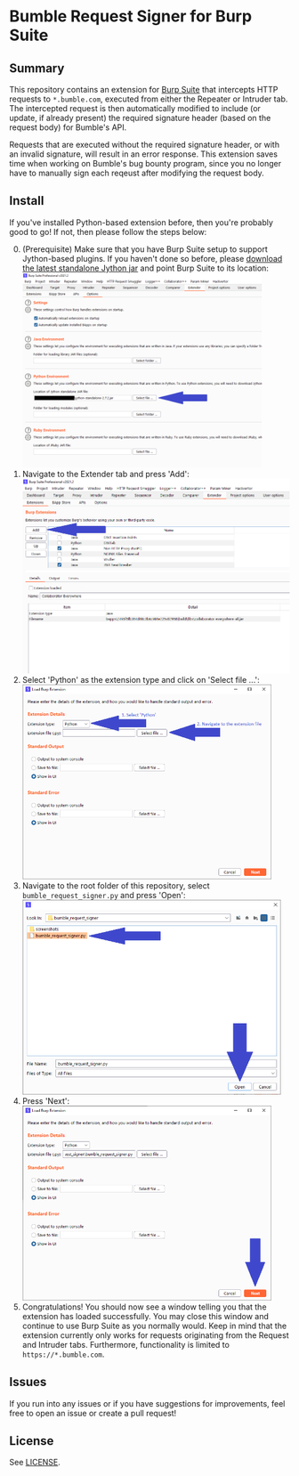 # Bumble Request Signer for Burp Suite
## Summary
This repository contains an extension for [Burp Suite](https://portswigger.net/burp) that intercepts HTTP requests to `*.bumble.com`, executed from either the Repeater or Intruder tab.
The intercepted request is then automatically modified to include (or update, if already present) the required signature header (based on the request body) for Bumble's API.

Requests that are executed without the required signature header, or with an invalid signature, will result in an error response. This extension saves time when working on Bumble's bug bounty program, since you no longer have to manually sign each reqeust after modifying the request body.

## Install
If you've installed Python-based extension before, then you're probably good to go! If not, then please follow the steps below:

0. (Prerequisite) Make sure that you have Burp Suite setup to support Jython-based plugins. If you haven't done so before, please [download the latest standalone Jython jar](https://www.jython.org/download.html) and point Burp Suite to its location: <br><img src="https://github.com/NDrong/bumble_request_signer/raw/master/screenshots/install_step_0.png" alt="Step 0" height="350"/>
1. Navigate to the Extender tab and press 'Add': <br><img src="https://github.com/NDrong/bumble_request_signer/raw/master/screenshots/install_step_1.png" alt="Step 1" height="350"/>
2. Select 'Python' as the extension type and click on 'Select file ...': <br><img src="https://github.com/NDrong/bumble_request_signer/raw/master/screenshots/install_step_2.png" alt="Step 2" height="350"/>
3. Navigate to the root folder of this repository, select `bumble_request_signer.py` and press 'Open': <br><img src="https://github.com/NDrong/bumble_request_signer/raw/master/screenshots/install_step_3.png" alt="Step 3" height="350"/>
4. Press 'Next': <br><img src="https://github.com/NDrong/bumble_request_signer/raw/master/screenshots/install_step_4.png" alt="Step 4" height="350"/>
5. Congratulations! You should now see a window telling you that the extension has loaded successfully. You may close this window and continue to use Burp Suite as you normally would. Keep in mind that the extension currently only works for requests originating from the Request and Intruder tabs. Furthermore, functionality is limited to `https://*.bumble.com`.

## Issues
If you run into any issues or if you have suggestions for improvements, feel free to open an issue or create a pull request!

## License
See [LICENSE](LICENSE).
